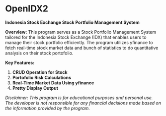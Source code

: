 # OpenIDX2

**Indonesia Stock Exchange Stock Portfolio Management System**

**Overview:**
This program serves as a Stock Portfolio Management System tailored for the Indonesia Stock Exchange (IDX) that enables users to manage their stock portfolio efficiently. The program utilizes yfinance to fetch real-time stock market data and bunch of statistics to do quantitative analysis on their stock portofolio.

**Key Features:**

1. **CRUD Operation for Stock**
2. **Portofolio Risk Calculations**
3. **Real-Time Market Data Using yfinance**
4. **Pretty Display Output**

*Disclaimer: This program is for educational purposes and personal use. The developer is not responsible for any financial decisions made based on the information provided by the program.*
